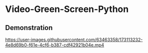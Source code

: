 # Video-Green-Screen-Python

## Demonstration
https://user-images.githubusercontent.com/63463358/173113232-4e8d69b0-f61e-4cf6-b387-cdf42921b04e.mp4

